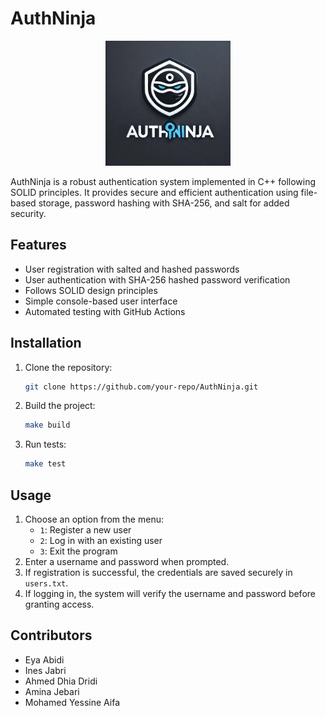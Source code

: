 # AuthNinja

<p align="center">
  <img src="./assets/authninja-logo.webp" width="200" />
</p>

AuthNinja is a robust authentication system implemented in C++ following SOLID principles. It provides secure and efficient authentication using file-based storage, password hashing with SHA-256, and salt for added security.

## Features
- User registration with salted and hashed passwords
- User authentication with SHA-256 hashed password verification
- Follows SOLID design principles
- Simple console-based user interface
- Automated testing with GitHub Actions

## Installation
1. Clone the repository:
   ```sh
   git clone https://github.com/your-repo/AuthNinja.git
   ```
2. Build the project:
   ```sh
   make build
   ```
3. Run tests:
   ```sh
   make test
   ```
## Usage
1. Choose an option from the menu:
   - `1`: Register a new user
   - `2`: Log in with an existing user
   - `3`: Exit the program
2. Enter a username and password when prompted.
3. If registration is successful, the credentials are saved securely in `users.txt`.
4. If logging in, the system will verify the username and password before granting access.
   
## Contributors
- Eya Abidi
- Ines Jabri
- Ahmed Dhia Dridi
- Amina Jebari
- Mohamed Yessine Aifa